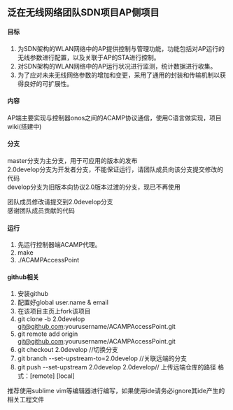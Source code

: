 ## 泛在无线网络团队SDN项目AP侧项目

#### 目标
1. 为SDN架构的WLAN网络中的AP提供控制与管理功能，功能包括对AP运行的无线参数进行配置，以及关联于AP的STA进行控制。
2. 对SDN架构的WLAN网络中的AP运行状况进行监测，统计数据进行收集。
3. 为了应对未来无线网络参数的增加和变更，采用了通用的封装和传输机制以获得良好的可扩展性。

#### 内容

AP端主要实现与控制器onos之间的ACAMP协议通信，使用C语言做实现，项目wiki(搭建中)

#### 分支
master分支为主分支，用于可应用的版本的发布  
2.0develop分支为开发者分支，不能保证运行，请团队成员向该分支提交修改的代码  
develop分支为旧版本向协议2.0版本过渡的分支，现已不再使用  
  
团队成员修改请提交到2.0develop分支  
感谢团队成员贡献的代码  

#### 运行
1. 先运行控制器端ACAMP代理。
2. make
3. ./ACAMPAccessPoint

#### github相关
1. 安装github
2. 配置好global user.name & email 
3. 在该项目主页上fork该项目
4. git clone -b 2.0develop git@github.com:yourusername/ACAMPAccessPoint.git 
4. git remote add origin git@github.com:yourusername/ACAMPAccessPoint.git
6. git checkout 2.0develop //切换分支
7. git branch --set-upstream-to=2.0develop //关联远端的分支
8. git push --set-upstream 2.0develop 2.0develop// 上传远端仓库的路径 格式：[remote] [local]  

推荐使用sublime vim等编辑器进行编写，如果使用ide请务必ignore其ide产生的相关工程文件
